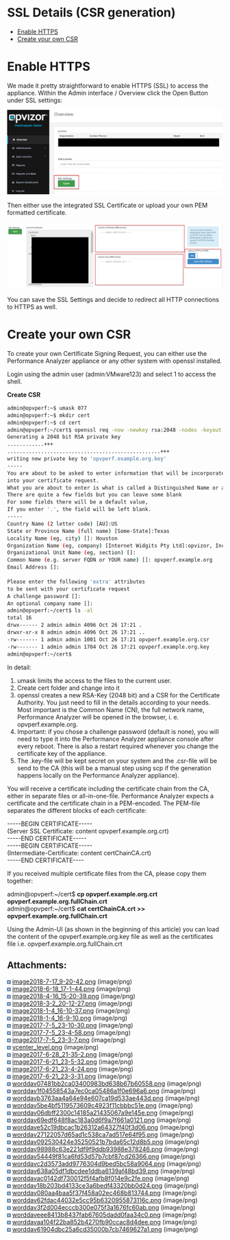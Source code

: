 # SSL Details (CSR generation)

<div class="toc-macro rbtoc1606556355824">

  - [Enable HTTPS](#SSLDetails\(CSRgeneration\)-EnableHTTPS)
  - [Create your own CSR](#SSLDetails\(CSRgeneration\)-CreateyourownCSR)

</div>

# Enable HTTPS

We made it pretty straightforward to enable HTTPS (SSL) to access the
appliance. Within the Admin interface / Overview click the Open Button
under SSL settings:

![](attachments/842301441/842301459.png?height=250)

Then either use the integrated SSL Certificate or upload your own PEM
formatted certificate.

![](attachments/842301441/842301456.png?height=250)

You can save the SSL Settings and decide to redirect all HTTP
connections to HTTPS as well.

# Create your own CSR

To create your own Certificate Signing Request, you can either use the
Performance Analyzer appliance or any other system with openssl
installed.

Login using the admin user (admin:VMware123) and select 1 to access the
shell.

<div class="code panel pdl" style="border-width: 1px;">

<div class="codeHeader panelHeader pdl" style="border-bottom-width: 1px;">

**Create CSR**

</div>

<div class="codeContent panelContent pdl">

``` bash
admin@opvperf:~$ umask 077
admin@opvperf:~$ mkdir cert
admin@opvperf:~$ cd cert
admin@opvperf:~/cert$ openssl req -new -newkey rsa:2048 -nodes -keyout opvperf.example.org.key -out opvperf.example.org.csr
Generating a 2048 bit RSA private key
............+++
..................................................+++
writing new private key to 'opvperf.example.org.key'
-----
You are about to be asked to enter information that will be incorporated
into your certificate request.
What you are about to enter is what is called a Distinguished Name or a DN.
There are quite a few fields but you can leave some blank
For some fields there will be a default value,
If you enter '.', the field will be left blank.
-----
Country Name (2 letter code) [AU]:US
State or Province Name (full name) [Some-State]:Texas
Locality Name (eg, city) []: Houston
Organization Name (eg, company) [Internet Widgits Pty Ltd]:opvizor, Inc
Organizational Unit Name (eg, section) []:
Common Name (e.g. server FQDN or YOUR name) []: opvperf.example.org
Email Address []:

Please enter the following 'extra' attributes
to be sent with your certificate request
A challenge password []:
An optional company name []:
admin@opvperf:~/cert$ ls -al
total 16
drwx------ 2 admin admin 4096 Oct 26 17:21 .
drwxr-xr-x 8 admin admin 4096 Oct 26 17:21 ..
-rw------- 1 admin admin 1001 Oct 26 17:21 opvperf.example.org.csr
-rw------- 1 admin admin 1704 Oct 26 17:21 opvperf.example.org.key
admin@opvperf:~/cert$ 
```

</div>

</div>

  

In detail:

1.  umask limits the access to the files to the current user.
2.  Create cert folder and change into it
3.  openssl creates a new RSA-Key (2048 bit) and a CSR for the
    Certificate Authority. You just need to fill in the details
    according to your needs. Most important is the Common Name (CN), the
    full network name, Performance Analyzer will be opened in the
    browser, i. e. opvperf.example.org.
4.  Important: if you chose a challenge password (default is none), you
    will need to type it into the Performance Analyzer appliance console
    after every reboot. There is also a restart required whenever you
    change the certificate key of the appliance.
5.  The .key-file will be kept secret on your system and the .csr-file
    will be send to the CA (this will be a manual step using scp if the
    generation happens locally on the Performance Analyzer appliance).

You will receive a certificate including the certificate chain from the
CA, either in separate files or all-in-one-file. Performance Analyzer
expects a certificate and the certificate chain in a PEM-encoded. The
PEM-file separates the different blocks of each certificate:

\-----BEGIN CERTIFICATE-----  
(Server SSL Certificate: content opvperf.example.org.crt)  
\-----END CERTIFICATE-----  
\-----BEGIN CERTIFICATE-----  
(Intermediate-Certificate: content certChainCA.crt)  
\-----END CERTIFICATE----  
  

If you received multiple certificate files from the CA, please copy them
together:

admin@opvperf:\~/cert$ **cp opvperf.example.org.crt
opvperf.example.org.fullChain.crt**  
admin@opvperf:\~/cert$ **cat certChainCA.crt \>\>
opvperf.example.org.fullChain.crt**

Using the Admin-UI (as shown in the beginning of this article) you can
load the content of the opvperf.example.org.key file as well as the
certificates file i.e. opvperf.example.org.fullChain.crt 

  

<div class="pageSectionHeader">

## Attachments:

</div>

<div class="greybox" data-align="left">

![](images/icons/bullet_blue.gif)
[image2018-7-17\_9-20-42.png](attachments/842301441/842301444.png)
(image/png)  
![](images/icons/bullet_blue.gif)
[image2018-6-18\_17-1-44.png](attachments/842301441/842301447.png)
(image/png)  
![](images/icons/bullet_blue.gif)
[image2018-4-16\_15-20-39.png](attachments/842301441/842301450.png)
(image/png)  
![](images/icons/bullet_blue.gif)
[image2018-3-2\_20-12-27.png](attachments/842301441/842301453.png)
(image/png)  
![](images/icons/bullet_blue.gif)
[image2018-1-4\_16-10-37.png](attachments/842301441/842301456.png)
(image/png)  
![](images/icons/bullet_blue.gif)
[image2018-1-4\_16-9-10.png](attachments/842301441/842301459.png)
(image/png)  
![](images/icons/bullet_blue.gif)
[image2017-7-5\_23-10-30.png](attachments/842301441/842301462.png)
(image/png)  
![](images/icons/bullet_blue.gif)
[image2017-7-5\_23-4-58.png](attachments/842301441/842301465.png)
(image/png)  
![](images/icons/bullet_blue.gif)
[image2017-7-5\_23-3-7.png](attachments/842301441/842301468.png)
(image/png)  
![](images/icons/bullet_blue.gif)
[vcenter\_level.png](attachments/842301441/842301471.png) (image/png)  
![](images/icons/bullet_blue.gif)
[image2017-6-28\_21-35-2.png](attachments/842301441/842301474.png)
(image/png)  
![](images/icons/bullet_blue.gif)
[image2017-6-21\_23-5-32.png](attachments/842301441/842301477.png)
(image/png)  
![](images/icons/bullet_blue.gif)
[image2017-6-21\_23-4-24.png](attachments/842301441/842301480.png)
(image/png)  
![](images/icons/bullet_blue.gif)
[image2017-6-21\_23-3-31.png](attachments/842301441/842301483.png)
(image/png)  
![](images/icons/bullet_blue.gif)
[worddav07481bb2ca03400983bd638b67b60558.png](attachments/842301441/842301486.png)
(image/png)  
![](images/icons/bullet_blue.gif)
[worddav1f04558543a7ec0ca05486a1f0e696a6.png](attachments/842301441/842301489.png)
(image/png)  
![](images/icons/bullet_blue.gif)
[worddavb3763aa4a64e94e607ca19d533ae443d.png](attachments/842301441/842301492.png)
(image/png)  
![](images/icons/bullet_blue.gif)
[worddav5be4bf5119573609c4923f11cbbbc51e.png](attachments/842301441/842301495.png)
(image/png)  
![](images/icons/bullet_blue.gif)
[worddav06dbff2300c14185a21435067a9e145e.png](attachments/842301441/842301498.png)
(image/png)  
![](images/icons/bullet_blue.gif)
[worddav69edf648f8ac183a0d6f9a7f661a0121.png](attachments/842301441/842301501.png)
(image/png)  
![](images/icons/bullet_blue.gif)
[worddave52c19dbcac1b26312a64327f40f3d06.png](attachments/842301441/842301504.png)
(image/png)  
![](images/icons/bullet_blue.gif)
[worddav27122057d65ad1c538ca7ad517e64f95.png](attachments/842301441/842301507.png)
(image/png)  
![](images/icons/bullet_blue.gif)
[worddav092530424e35250521b7bda65c12d8b5.png](attachments/842301441/842301510.png)
(image/png)  
![](images/icons/bullet_blue.gif)
[worddav98988c63e221df9f9ddb93988e378246.png](attachments/842301441/842301513.png)
(image/png)  
![](images/icons/bullet_blue.gif)
[worddav54449f81ca6fd53d57b7cbf87cd26366.png](attachments/842301441/842301516.png)
(image/png)  
![](images/icons/bullet_blue.gif)
[worddavc2d3573add9776304d9bed5bc58a9064.png](attachments/842301441/842301519.png)
(image/png)  
![](images/icons/bullet_blue.gif)
[worddav638a05df1dbcdee1ddba6139af48bd39.png](attachments/842301441/842301522.png)
(image/png)  
![](images/icons/bullet_blue.gif)
[worddavac0142df730012f5f4afb8f014e9c2fe.png](attachments/842301441/842301525.png)
(image/png)  
![](images/icons/bullet_blue.gif)
[worddav18b203bd4133ce3a6bedf43320bb0d24.png](attachments/842301441/842301528.png)
(image/png)  
![](images/icons/bullet_blue.gif)
[worddav080aa4baa5f37f458a02ec468b813744.png](attachments/842301441/842301531.png)
(image/png)  
![](images/icons/bullet_blue.gif)
[worddav62fdac44032e5cc95b6320955873116c.png](attachments/842301441/842301534.png)
(image/png)  
![](images/icons/bullet_blue.gif)
[worddav3f2d004ecccb300e075f3a1676fc60ab.png](attachments/842301441/842301537.png)
(image/png)  
![](images/icons/bullet_blue.gif)
[worddaveee8413b8437fab67605dadd0faa34c0.png](attachments/842301441/842301540.png)
(image/png)  
![](images/icons/bullet_blue.gif)
[worddavaa104f22ba852b4270fb90ccac8d4dee.png](attachments/842301441/842301543.png)
(image/png)  
![](images/icons/bullet_blue.gif)
[worddav61904dbc25a6cd35000b7cb7469627a1.png](attachments/842301441/842301546.png)
(image/png)  

</div>
